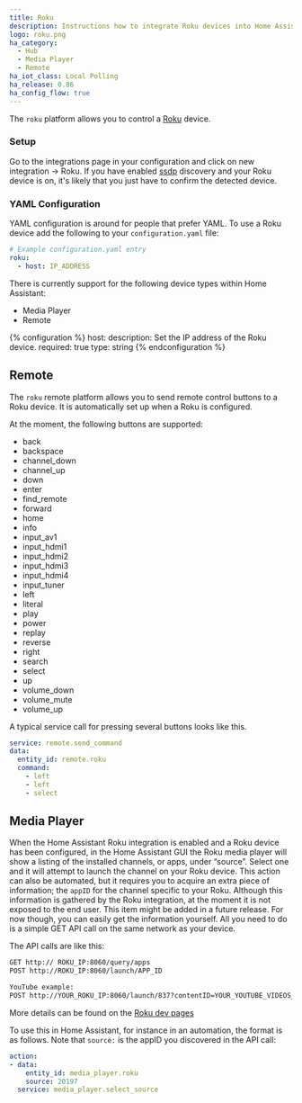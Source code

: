 ```yaml
---
title: Roku
description: Instructions how to integrate Roku devices into Home Assistant.
logo: roku.png
ha_category:
  - Hub
  - Media Player
  - Remote
ha_iot_class: Local Polling
ha_release: 0.86
ha_config_flow: true
---
```


The `roku` platform allows you to control a [Roku](https://www.roku.com/) device.

### Setup

Go to the integrations page in your configuration and click on new integration -> Roku.
If you have enabled [ssdp](/integrations/ssdp) discovery and your Roku device is on, it's likely that you just have to confirm the detected device.

### YAML Configuration

YAML configuration is around for people that prefer YAML.
To use a Roku device add the following to your `configuration.yaml` file:

```yaml
# Example configuration.yaml entry
roku:
  - host: IP_ADDRESS
```

There is currently support for the following device types within Home Assistant:

- Media Player
- Remote

{% configuration %}
host:
  description: Set the IP address of the Roku device.
  required: true
  type: string
{% endconfiguration %}

## Remote

The `roku` remote platform allows you to send remote control buttons to a Roku device. It is automatically set up when a Roku is configured.

At the moment, the following buttons are supported:

- back
- backspace
- channel_down
- channel_up
- down
- enter
- find_remote
- forward
- home
- info
- input_av1
- input_hdmi1
- input_hdmi2
- input_hdmi3
- input_hdmi4
- input_tuner
- left
- literal
- play
- power
- replay
- reverse
- right
- search
- select
- up
- volume_down
- volume_mute
- volume_up

A typical service call for pressing several buttons looks like this.

```yaml
service: remote.send_command
data:
  entity_id: remote.roku
  command:
    - left
    - left
    - select
```

## Media Player

When the Home Assistant Roku integration is enabled and a Roku device has been configured, in the Home Assistant GUI the Roku media player will show a listing of the installed channels, or apps, under “source”. Select one and it will attempt to launch the channel on your Roku device. This action can also be automated, but it requires you to acquire an extra piece of information; the ```appID``` for the channel specific to your Roku. Although this information is gathered by the Roku integration, at the moment it is not exposed to the end user. This item might be added in a future release. For now though, you can easily get the information yourself. All you need to do is a simple GET API call on the same network as your device.

The API calls are like this:

```txt
GET http:// ROKU_IP:8060/query/apps
POST http://ROKU_IP:8060/launch/APP_ID

YouTube example:
POST http://YOUR_ROKU_IP:8060/launch/837?contentID=YOUR_YOUTUBE_VIDEOS_CONTENT_ID&MediaType=live
```

More details can be found on the [Roku dev pages](https://developer.roku.com/docs/developer-program/discovery/external-control-api.md)

To use this in Home Assistant, for instance in an automation, the format is as follows. Note that `source:` is the appID you discovered in the API call:

```yaml
action:
- data:
    entity_id: media_player.roku
    source: 20197
  service: media_player.select_source
```
